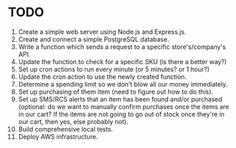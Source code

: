 # TODO
1. Create a simple web server using Node.js and Express.js.
2. Create and connect a simple PostgreSQL database.
3. Write a function which sends a request to a specific store's/company's API.
4. Update the function to check for a specific SKU (is there a better way?)
5. Set up cron actions to run every minute (or 5 minutes? or 1 hour?)
6. Update the cron action to use the newly created function.
7. Determine a spending limit so we don't blow all our money immediately.
8. Set up purchasing of them item (need to figure out how to do this).
9. Set up SMS/RCS alerts that an item has been found and/or purchased (optional: do we want to manually confirm purchases once the items are in our cart? If the items are not going to go out of stock once they're in our cart, then yes, else probably not).
10. Build comprehensive local tests.
11. Deploy AWS infrastructure.
